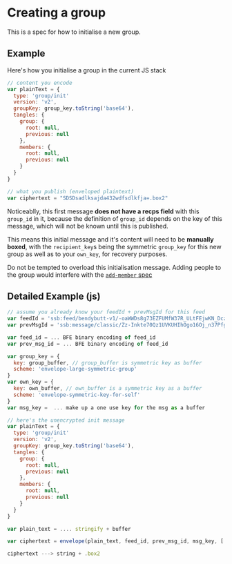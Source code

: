 # Creating a group

This is a spec for how to initialise a new group.

## Example

Here's how you initialise a group in the current JS stack

```js
// content you encode
var plainText = {
  type: 'group/init'
  version: 'v2',
  groupKey: group_key.toString('base64'),
  tangles: {
    group: {
      root: null,
      previous: null
    },
    members: {
      root: null,
      previous: null
    }
  }
}

// what you publish (enveloped plaintext)
var ciphertext = "SDSDsadlksajda432wdfsdlkfja=.box2"
```

Noticeablly, this first message **does not have a recps field** with this `group_id` in it,
because the definition of `group_id` depends on the key of this message, which will not
be known until this is published.

This means this initial message and it's content will need to be **manually boxed**,
with the `recipient_key`s being the symmetric `group_key` for this new group as well as to your `own_key`, for recovery purposes.

Do not be tempted to overload this initialisation message.
Adding people to the group would interfere with the [`add-member` spec](../add-member/README.md)

## Detailed Example (js)

```js
// assume you already know your feedId + prevMsgId for this feed
var feedId = 'ssb:feed/bendybutt-v1/-oaWWDs8g73EZFUMfW37R_ULtFEjwKN_DczvdYihjbU='
var prevMsgId = 'ssb:message/classic/Zz-Inkte70Qz1UVKUHIhOgo16Oj_n37PfgmIzLDBgZw=.sha256'

var feed_id = ... BFE binary encoding of feed_id
var prev_msg_id = ... BFE binary encoding of feed_id

var group_key = {
  key: group_buffer, // group_buffer is symmetric key as buffer
  scheme: 'envelope-large-symmetric-group'
}
var own_key = {
  key: own_buffer, // own_buffer is a symmetric key as a buffer
  scheme: 'envelope-symmetric-key-for-self'
}
var msg_key =  ... make up a one use key for the msg as a buffer

// here's the unencrypted init message
var plainText = {
  type: 'group/init'
  version: 'v2',
  groupKey: group_key.toString('base64'),
  tangles: {
    group: {
      root: null,
      previous: null
    },
    members: {
      root: null,
      previous: null
    }
  }
}

var plain_text = .... stringify + buffer

var ciphertext = envelope(plain_text, feed_id, prev_msg_id, msg_key, [ group_key, own_key ])

ciphertext ---> string + .box2
```
